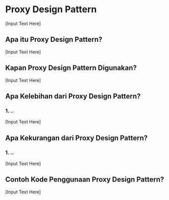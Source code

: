 # Proxy Design Pattern
[Input Text Here]

## Apa itu Proxy Design Pattern?
[Input Text Here]

## Kapan Proxy Design Pattern Digunakan?
[Input Text Here]

## Apa Kelebihan dari Proxy Design Pattern?
### 1. ..
[Input Text Here]

## Apa Kekurangan dari Proxy Design Pattern?
### 1. ..
[Input Text Here]

## Contoh Kode Penggunaan Proxy Design Pattern?
[Input Text Here]